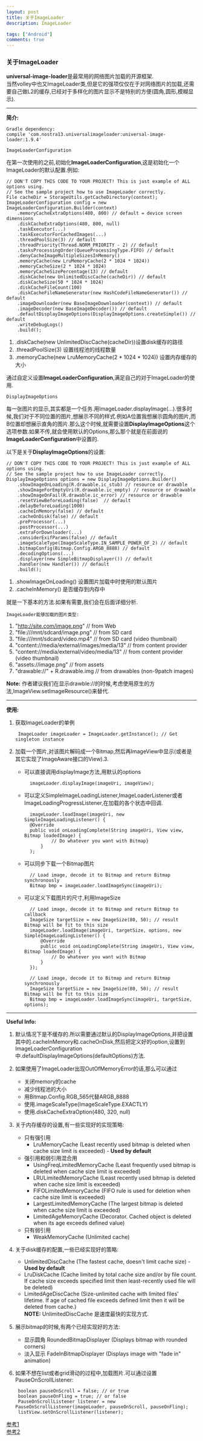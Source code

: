```yaml
---
layout: post
title: 关于ImageLoader
description: ImageLoader

tags: ["Android"]
comments: true
---
```


### 关于ImageLoader

**universal-image-loader**是最常用的网络图片加载的开源框架.  
当然volley中也又ImageLoader类,但是它的强项仅仅在于对网络图片的加载,还需要自己做L2的缓存,已经对于多样化的图片显示不是特别的方便(圆角,圆形,模糊显示).

***

**简介:**  

	Gradle dependency:
	compile 'com.nostra13.universalimageloader:universal-image-loader:1.9.4'

`ImageLoaderConfiguration`

在第一次使用的之前,初始化**ImageLoaderConfiguration**,这是初始化一个ImageLoader的默认配置.例如:

	// DON'T COPY THIS CODE TO YOUR PROJECT! This is just example of ALL options using.
	// See the sample project how to use ImageLoader correctly.
	File cacheDir = StorageUtils.getCacheDirectory(context);
	ImageLoaderConfiguration config = new ImageLoaderConfiguration.Builder(context)
        .memoryCacheExtraOptions(480, 800) // default = device screen dimensions
        .diskCacheExtraOptions(480, 800, null)
        .taskExecutor(...)
        .taskExecutorForCachedImages(...)
        .threadPoolSize(3) // default
        .threadPriority(Thread.NORM_PRIORITY - 2) // default
        .tasksProcessingOrder(QueueProcessingType.FIFO) // default
        .denyCacheImageMultipleSizesInMemory()
        .memoryCache(new LruMemoryCache(2 * 1024 * 1024))
        .memoryCacheSize(2 * 1024 * 1024)
        .memoryCacheSizePercentage(13) // default
        .diskCache(new UnlimitedDiscCache(cacheDir)) // default
        .diskCacheSize(50 * 1024 * 1024)
        .diskCacheFileCount(100)
        .diskCacheFileNameGenerator(new HashCodeFileNameGenerator()) // default
        .imageDownloader(new BaseImageDownloader(context)) // default
        .imageDecoder(new BaseImageDecoder()) // default
        .defaultDisplayImageOptions(DisplayImageOptions.createSimple()) // default
        .writeDebugLogs()
        .build(); 

1. .diskCache(new UnlimitedDiscCache(cacheDir))设置disk缓存的路径
2. .threadPoolSize(3) 设置线程池的线程数量
3. .memoryCache(new LruMemoryCache(2 * 1024 * 1024)) 设置内存缓存的大小

通过自定义设置**ImageLoaderConfiguration**,满足自己的对于ImageLoader的使用.


`DisplayImageOptions`

每一张图片的显示,其实都是一个任务.用ImageLoader.displayImage(...).很多时候,我们对于不同位置的图片,想展示不同的样式.例如A位置我想展示圆角的图片,而B位置却想展示直角的图片.那么这个时候,就需要设置**DisplayImageOptions**这个选项参数.如果不传,就会使用默认的Options,那么那个就是在前面说的**ImageLoaderConfiguration**中设置的.

以下是关于**DisplayImageOptions**的设置:  

	// DON'T COPY THIS CODE TO YOUR PROJECT! This is just example of ALL options using.
	// See the sample project how to use ImageLoader correctly.
	DisplayImageOptions options = new DisplayImageOptions.Builder()
        .showImageOnLoading(R.drawable.ic_stub) // resource or drawable
        .showImageForEmptyUri(R.drawable.ic_empty) // resource or drawable
        .showImageOnFail(R.drawable.ic_error) // resource or drawable
        .resetViewBeforeLoading(false)  // default
        .delayBeforeLoading(1000)
        .cacheInMemory(false) // default
        .cacheOnDisk(false) // default
        .preProcessor(...)
        .postProcessor(...)
        .extraForDownloader(...)
        .considerExifParams(false) // default
        .imageScaleType(ImageScaleType.IN_SAMPLE_POWER_OF_2) // default
        .bitmapConfig(Bitmap.Config.ARGB_8888) // default
        .decodingOptions(...)
        .displayer(new SimpleBitmapDisplayer()) // default
        .handler(new Handler()) // default
        .build();

1. .showImageOnLoading() 设置图片加载中时使用的默认图片
2. .cacheInMemory() 是否缓存到内存中

就是一下基本的方法.如果有需要,我们会在后面详细分析.

`ImageLoader能够加载的图片类型:`  

1. "http://site.com/image.png" // from Web  
2. "file:///mnt/sdcard/image.png" // from SD card  
3. "file:///mnt/sdcard/video.mp4" // from SD card  (video thumbnail)    
4. "content://media/external/images/media/13" // from content provider  
5. "content://media/external/video/media/13" // from content provider (video thumbnail)  
6. "assets://image.png" // from assets  
7. "drawable://" + R.drawable.img // from drawables (non-9patch images)  

**Note:** 作者建议我们在显示drawble://的时候,考虑使用原生的方法,ImageView.setImageResource()来替代.

*** 
**使用:**  

1. 获取ImageLoader的单例

		ImageLoader imageLoader = ImageLoader.getInstance(); // Get singleton instance
		
2. 加载一个图片,对该图片解码成一个Bitmap,然后再ImageView中显示(或者是其它实现了ImageAware接口的View).3. 
	* 可以直接调用displayImage方法,用默认的options  
	
			imageLoader.displayImage(imageUri, imageView);
		
	* 可以定义SimpleImageLoadingListener,ImageLoaderListener或者ImageLoadingProgressListener,在加载的各个状态中回调.

			imageLoader.loadImage(imageUri, new SimpleImageLoadingListener() {
    		@Override
    		public void onLoadingComplete(String imageUri, View view, Bitmap loadedImage) {
        			// Do whatever you want with Bitmap}
        		}
        	);
	* 可以同步下载一个Bitmap图片
	
        	// Load image, decode it to Bitmap and return Bitmap synchronously
			Bitmap bmp = imageLoader.loadImageSync(imageUri);
	* 可以定义下载图片的尺寸,利用ImageSize
		
			// Load image, decode it to Bitmap and return Bitmap to callback
			ImageSize targetSize = new ImageSize(80, 50); // result Bitmap will be fit to this size 
			imageLoader.loadImage(imageUri, targetSize, options, new SimpleImageLoadingListener() {
    			@Override
    			public void onLoadingComplete(String imageUri, View view, Bitmap loadedImage) {
        			// Do whatever you want with Bitmap
    			}
			});
			
			// Load image, decode it to Bitmap and return Bitmap synchronously
			ImageSize targetSize = new ImageSize(80, 50); // result Bitmap will be fit to this size
			Bitmap bmp = imageLoader.loadImageSync(imageUri, targetSize, options);

***

**Useful Info:**  

1. 默认情况下是不缓存的.所以需要通过默认的DisplayImageOptions,并把设置其中的.cacheInMemory和.cacheOnDisk,然后把定义好的option,设置到ImageLoaderConfiguration中.defaultDisplayImageOptions(defaultOptions)方法.
2. 如果使用了ImageLoader出现OutOfMemoryError的话,那么可以通过
	* 关闭memory的cache
	* 减少线程池的大小
	* 用Bitmap.Config.RGB_565代替ARGB_8888
	* 使用.imageScaleType(ImageScaleType.EXACTLY)
	* 使用.diskCacheExtraOption(480, 320, null) 
3. 关于内存缓存的设置,有一些实现好的实现策略:
	* 只有强引用  
		* LruMemoryCache (Least recently used bitmap is deleted when cache size limit is exceeded) - **Used by default**
	* 强引用和弱引用混合用  
		* UsingFreqLimitedMemoryCache (Least frequently used bitmap is deleted when cache size limit is exceeded)
		* LRULimitedMemoryCache (Least recently used bitmap is deleted when cache size limit is exceeded)
		* FIFOLimitedMemoryCache (FIFO rule is used for deletion when cache size limit is exceeded)
		* LargestLimitedMemoryCache (The largest bitmap is deleted when cache size limit is exceeded)
		* LimitedAgeMemoryCache (Decorator. Cached object is deleted when its age exceeds defined value)
	* 只有弱引用  
		* WeakMemoryCache (Unlimited cache)
4. 关于disk缓存的配置,一些已经实现好的策略:  
	* UnlimitedDiscCache (The fastest cache, doesn't limit cache size) - **Used by default**
	* LruDiskCache (Cache limited by total cache size and/or by file count. If cache size exceeds specified limit then least-recently used file will be deleted)
	* LimitedAgeDiscCache (Size-unlimited cache with limited files' lifetime. If age of cached file exceeds defined limit then it will be deleted from cache.)  
**NOTE:** UnlimitedDiscCache 是速度最快的实现方式. 

5. 展示bitmap的时候,有两个已经实现好的方法:  
	* 显示圆角 RoundedBitmapDisplayer (Displays bitmap with rounded corners)  
	* 淡入显示 FadeInBitmapDisplayer (Displays image with "fade in" animation)  
6. 如果不想在list或者grid滑动的过程中,加载图片.可以通过设置PauseOnScrollListener:

		boolean pauseOnScroll = false; // or true
		boolean pauseOnFling = true; // or false
		PauseOnScrollListener listener = new PauseOnScrollListener(imageLoader, pauseOnScroll, pauseOnFling);
		listView.setOnScrollListener(listener);


[参考1](https://github.com/nostra13/Android-Universal-Image-Loader/wiki)  
[参考2](http://blog.csdn.net/xiaanming/article/details/26810303)  
